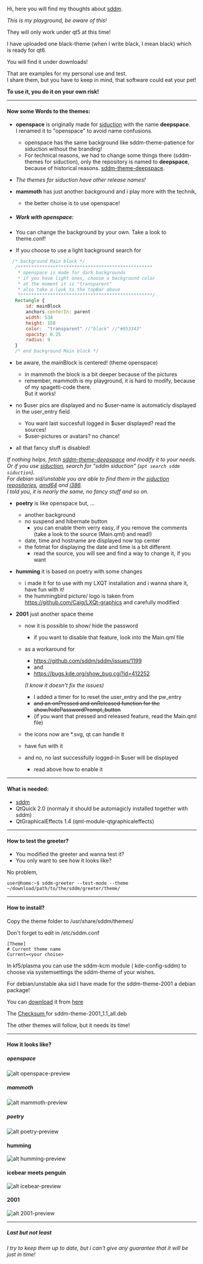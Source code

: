 Hi, here you will find my thoughts about [sddm](https://github.com/sddm/sddm "sddm").

_This is my playground, be aware of this!_

They will only work under qt5 at this time!

I have uploaded one black-theme (when I write black, I mean black) which is ready for qt6.

You will find it under downloads!

That are examples for my personal use and test.  
I share them, but you have to keep in mind, that software could eat your pet!

__To use it, you do it on your own risk!__

---

#### Now some Words to the themes:

- __openspace__ is originally made for [siduction](https://siduction.org "siduction homepage") with the name __deepspace__.  
  I renamed it to "openspace" to avoid name confusions.
  - openspace has the same background like sddm-theme-patience for siduction without the branding!
  - For technical reasons, we had to change some things there (sddm-themes for siduction), only the repository is named to __deepspace__, because of historical reasons.
 [sddm-theme-deepspace](https://github.com/siduction/sddm-theme-deepspace "the side on github").

 - _The themes for siduction have other release names!_

- __mammoth__ has just another background and i play more with the technik,  
  - the better choise is to use openspace!

- ##### Work with openspace:
 - You can change the background by your own. Take a look to theme.conf!
 - If you choose to use a light background search for
 
 ```qml
   /* background Main block */    
    /************************************************** 
     * openspace is made for dark backgrounds
     * if you have light ones, choose a background color
     * at the moment it is "transparent"
     * also take a look to the topBar above
     **************************************************/ 
    Rectangle {
        id: mainBlock
        anchors.centerIn: parent
        width: 534
        height: 150
        color:  "transparent" //"black" //"#053343"
        opacity: 0.25
        radius: 9
    }
    /* end background Main block */
```
 - be aware, the mainBlock is centered! (theme openspace) 
    - in mammoth the block is a bit deeper because of the pictures
    - remember, mammoth is my playground, it is hard to modify, because of my spagetti-code there.  
      But it works!
      
 - no $user pics are displayed and no $user-name is automaticly displayed in the user_entry field  
    - You want last succesfull logged in $user displayed? read the sources!
    - $user-pictures or avatars? no chance!
 
- all that fancy stuff is disabled!

_If nothing helps, fetch 
[sddm-theme-deepspace](https://github.com/siduction/sddm-theme-deepspace "the side on github")
and modify it to your needs.  
Or if you use [siduction](https://siduction.org "siduction homepage"), search for "sddm siduction" (`apt search sddm siduction`).  
For debian sid/unstable you are able to find them in the [siduction repositories](http://packages.siduction.org/ "packages.siduction.org/"), [amd64](http://packages.siduction.org/?Repositories:extra_amd64 "amd64") and [i386](http://packages.siduction.org/?Repositories:extra_i386 "i386").  
I told you, it is nearly the same, no fancy stuff and so on._

- __poetry__ is like openspace but, ... 
  - another background
  - no suspend and hibernate button
    - you can enable them verry easy, if you remove the comments  
     (take a look to the source (Main.qml) and read!)
  - date, time and hostname are displayed now top center
  - the fotmat for displaying the date and time is a bit different 
    - read the source, you will see and find a way to change it, if you want
    
- __humming__ it is based on poetry with some changes
  - i made it for to use with my LXQT installation and i wanna share it, have fun with it!
  - the hummingbird picture/ logo is taken from https://github.com/Caig/LXQt-graphics and carefully modified

- __2001__ just another space theme
  - now it is possible to show/ hide the password
    - if you want to disable that feature, look into the Main.qml file
   - as a workaround for 
        - https://github.com/sddm/sddm/issues/1199
        - and
        - https://bugs.kde.org/show_bug.cgi?id=412252
        
        _(I know it doesn't fix the issues)_
        - I added a timer for to reset the user_entry and the pw_entry
        - ~~and an onPressed and onReleased function for the show/hidePasswordPrompt_button~~
        - (if you want that pressed and released feature, read the Main.qml file)
        
    - the icons now are *.svg, qt can handle it
    - have fun with it
    - and no, no last successfully logged-in $user will be displayed
      - read above how to enable it
---

#### What is needed:

- [sddm](https://github.com/sddm/sddm "sddm")
- QtQuick 2.0 (normaly it should be automagicly installed together with sddm)
- QtGraphicalEffects 1.4 (qml-module-qtgraphicaleffects)

---

#### How to test the greeter?

- You modified the greeter and wanna test it?
- You only want to see how it looks like?

No problem,

```bsah
user@home:~$ sddm-greeter --test-mode --theme ~/download/path/to/the/sddm/greeter/theme/
```
---

#### How to install?

 Copy the theme folder to /usr/share/sddm/themes/
 
 Don't forget to edit in /etc/sddm.conf

 ```
 [Theme]
 # Current theme name
 Current=<your choise>  
```
In kf5/plasma you can use the sddm-kcm module ( kde-config-sddm) to choose via systemsettings the sddm-theme of your wishes.

 For debian/unstable aka sid I have made for the sddm-theme-2001 a debian package!
 
 You can [download](https://github.com/hhl/sddm-theme-hhl/tree/master/Download "Download directory") it from [here](https://github.com/hhl/sddm-theme-hhl/raw/master/Download/debian-unstable/sddm-theme-2001/sddm-theme-2001_1.1_all.deb "download 2001")
 
 The [Checksum ](https://github.com/hhl/sddm-theme-hhl/raw/master/Download/debian-unstable/sddm-theme-2001/Checksum "Checksum File for sddm-theme-2001_1.1_all.deb") for sddm-theme-2001_1.1_all.deb
 
 The other themes will follow, but it needs its time!
 
---
 
#### How it looks like?

##### openspace
![alt openspace-preview](https://github.com/hhl/sddm-theme-hhl/blob/master/openspace/images/preview.jpg "sddm-theme-openspace preview")

##### mammoth
![alt mammoth-preview](https://github.com/hhl/sddm-theme-hhl/blob/master/mammoth/images/preview.jpg "sddm-theme-mammoth preview")

##### poetry
![alt poetry-preview](https://github.com/hhl/sddm-theme-hhl/blob/master/poetry/images/preview.jpg "sddm-theme-poetry preview")

#### humming
![alt humming-preview](https://github.com/hhl/sddm-theme-hhl/blob/master/humming/images/preview.jpg "sddm-theme-humming preview")

#### icebear meets penguin
![alt icebear-preview](https://github.com/hhl/sddm-theme-hhl/blob/master/icebear/images/preview.jpg "sddm-theme-icebear preview")

#### 2001
![alt 2001-preview](https://github.com/hhl/sddm-theme-hhl/blob/master/2001/images/preview.jpg "sddm-theme-2001 preview")


---

##### Last but not least
 
_I try to keep them up to date, but i can't give any guarantee that it will be just in time!_
